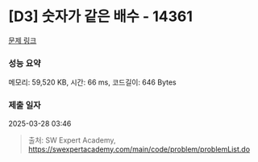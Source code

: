 # [D3] 숫자가 같은 배수 - 14361 

[문제 링크](https://swexpertacademy.com/main/code/problem/problemDetail.do?contestProbId=AYCnY9Kqu6YDFARx) 

### 성능 요약

메모리: 59,520 KB, 시간: 66 ms, 코드길이: 646 Bytes

### 제출 일자

2025-03-28 03:46



> 출처: SW Expert Academy, https://swexpertacademy.com/main/code/problem/problemList.do